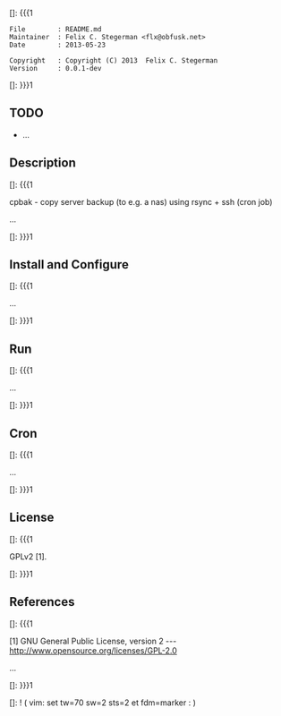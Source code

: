 []: {{{1

    File        : README.md
    Maintainer  : Felix C. Stegerman <flx@obfusk.net>
    Date        : 2013-05-23

    Copyright   : Copyright (C) 2013  Felix C. Stegerman
    Version     : 0.0.1-dev

[]: }}}1

## TODO

  * ...

## Description
[]: {{{1

  cpbak - copy server backup (to e.g. a nas) using rsync + ssh (cron
  job)

  ...

[]: }}}1

## Install and Configure
[]: {{{1

  ...

[]: }}}1

## Run
[]: {{{1

  ...

[]: }}}1

## Cron
[]: {{{1

  ...

[]: }}}1

## License
[]: {{{1

  GPLv2 [1].

[]: }}}1

## References
[]: {{{1

  [1] GNU General Public License, version 2
  --- http://www.opensource.org/licenses/GPL-2.0

  ...

[]: }}}1

[]: ! ( vim: set tw=70 sw=2 sts=2 et fdm=marker : )
